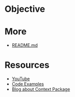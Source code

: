 # Objective

# More
- [README.md](code/005/README.md)

# Resources
- [YouTube](https://www.youtube.com/watch?v=mgJMIZsWfB4&list=PL7yAAGMOat_F7bOImcjx4ZnCtfyNEqzCy&index=6)
- [Code Examples](https://github.com/MarioCarrion/videos/tree/563b41660420a5e77d25157f1d4798f343d12d22/2021/05/07)
- [Blog about Context Package](https://mariocarrion.com/2021/05/31/learning-golang-context-package.html)